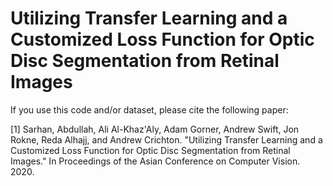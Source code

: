 # Utilizing Transfer Learning and a Customized Loss Function for Optic Disc Segmentation from Retinal Images 

If you use this code and/or dataset, please cite the following paper:

[1] Sarhan, Abdullah, Ali Al-Khaz'Aly, Adam Gorner, Andrew Swift, Jon Rokne, Reda Alhajj, and Andrew Crichton. "Utilizing Transfer Learning and a Customized Loss Function for Optic Disc Segmentation from Retinal Images." In Proceedings of the Asian Conference on Computer Vision. 2020.
